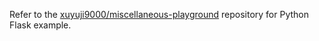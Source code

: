 Refer to the [xuyuji9000/miscellaneous-playground](https://github.com/xuyuji9000/miscellaneous-playground/tree/main/03-languages/01-python-playground/02-framework/01-flask/01-first-hello-world-example) repository for Python Flask example.
